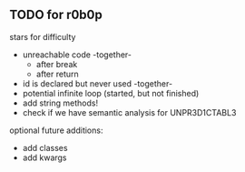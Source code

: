 ## TODO for r0b0p

stars for difficulty

- unreachable code -together-
  - after break
  - after return
- id is declared but never used -together-
- potential infinite loop (started, but not finished)
- add string methods!
- check if we have semantic analysis for UNPR3D1CTABL3

optional future additions:

- add classes
- add kwargs
